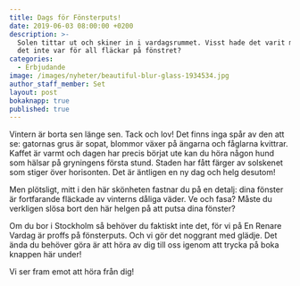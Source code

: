 ```yaml
---
title: Dags för Fönsterputs!
date: 2019-06-03 08:00:00 +0200
description: >-
  Solen tittar ut och skiner in i vardagsrummet. Visst hade det varit mysigt om
  det inte var för all fläckar på fönstret?
categories:
  - Erbjudande
image: /images/nyheter/beautiful-blur-glass-1934534.jpg
author_staff_member: Set
layout: post
bokaknapp: true
published: true
---
```


Vintern &auml;r borta sen l&auml;nge sen. Tack och lov\! Det finns inga sp&aring;r av den att se: gatornas grus &auml;r sopat, blommor v&auml;xer p&aring; &auml;ngarna och f&aring;glarna kvittrar. Kaffet &auml;r varmt och dagen har precis b&ouml;rjat ute kan du h&ouml;ra n&aring;gon hund som h&auml;lsar p&aring; gryningens f&ouml;rsta stund. Staden har f&aring;tt f&auml;rger av solskenet som stiger &ouml;ver horisonten. Det &auml;r &auml;ntligen en ny dag och helg desutom\!

Men pl&ouml;tsligt, mitt i den h&auml;r sk&ouml;nheten fastnar du p&aring; en detalj: dina f&ouml;nster &auml;r fortfarande fl&auml;ckade av vinterns d&aring;liga v&auml;der. Ve och fasa? M&aring;ste du verkligen sl&ouml;sa bort den h&auml;r helgen p&aring; att putsa dina f&ouml;nster?

Om du bor i Stockholm s&aring; beh&ouml;ver du faktiskt inte det, f&ouml;r vi p&aring; En Renare Vardag &auml;r proffs p&aring; f&ouml;nsterputs. Och vi g&ouml;r det noggrant med gl&auml;dje. Det &auml;nda du beh&ouml;ver g&ouml;ra &auml;r att h&ouml;ra av dig till oss igenom att trycka p&aring; boka knappen h&auml;r under\!

Vi ser fram emot att h&ouml;ra fr&aring;n dig\!